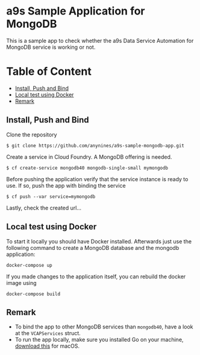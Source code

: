 # a9s Sample Application for MongoDB

This is a sample app to check whether the a9s Data Service Automation for MongoDB
service is working or not.

# Table of Content

- [Install, Push and Bind](#install-push-and-bind)
- [Local test using Docker](#local-test-using-docker)
- [Remark](#remark)
## Install, Push and Bind

Clone the repository
```
$ git clone https://github.com/anynines/a9s-sample-mongodb-app.git
```

Create a service in Cloud Foundry. A MongoDB offering is needed.
```
$ cf create-service mongodb40 mongodb-single-small mymongodb
```

Before pushing the application verify that the service instance is ready to use.
If so, push the app with binding the service
```
$ cf push --var service=mymongodb
```

Lastly, check the created url...


## Local test using Docker

To start it locally you should have Docker installed.
Afterwards just use the following command to create a MongoDB database and the
mongodb application:

```
docker-compose up
```

If you made changes to the application itself, you can rebuild the docker image
using

```
docker-compose build
```

## Remark

- To bind the app to other MongoDB services than `mongodb40`, have a look at the
  `VCAPServices` struct.
- To run the app locally, make sure you installed Go on your machine,
  [download this](https://golang.org/doc/install?download=go1.16.darwin-amd64.pkg) for macOS.

